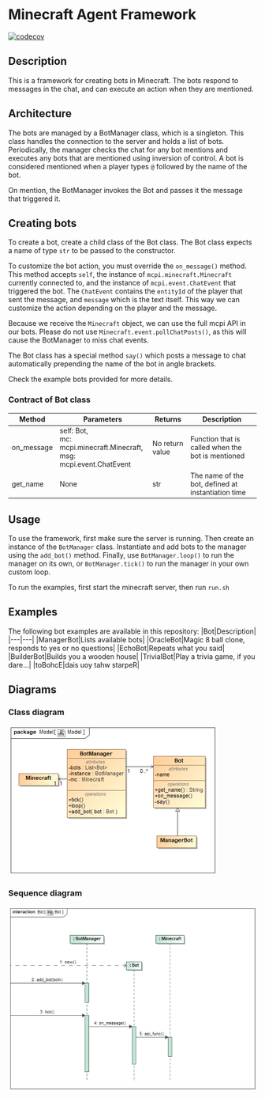 # Minecraft Agent Framework

[![codecov](https://codecov.io/gh/kristo144/tap/graph/badge.svg?token=QBTZP7AM5N)](https://codecov.io/gh/kristo144/tap)

## Description

This is a framework for creating bots in Minecraft.
The bots respond to messages in the chat,
and can execute an action when they are mentioned.

## Architecture

The bots are managed by a BotManager class, which is a singleton.
This class handles the connection to the server and holds a list of bots.
Periodically, the manager checks the chat for any bot mentions
and executes any bots that are mentioned using inversion of control.
A bot is considered mentioned when a player types `@` followed by the name of the bot.

On mention, the BotManager invokes the Bot and passes it the message that triggered it.

## Creating bots

To create a bot, create a child class of the Bot class.
The Bot class expects a name of type `str` to be passed to the constructor.

To customize the bot action, you must override the `on_message()` method.
This method accepts `self`,
the instance of `mcpi.minecraft.Minecraft` currently connected to,
and the instance of `mcpi.event.ChatEvent` that triggered the bot.
The `ChatEvent` contains the `entityId` of the player that sent the message,
and `message` which is the text itself.
This way we can customize the action depending on the player and the message.

Because we receive the `Minecraft` object, we can use the full mcpi API in our bots.
Please do not use `Minecraft.event.pollChatPosts()`,
as this will cause the BotManager to miss chat events.

The Bot class has a special method `say()` which posts a message to chat
automatically prepending the name of the bot in angle brackets.

Check the example bots provided for more details.

### Contract of Bot class

| Method | Parameters | Returns | Description |
|--------|------------|---------|-------------|
|on_message|self: Bot,<br>mc: mcpi.minecraft.Minecraft,<br>msg: mcpi.event.ChatEvent| No return value | Function that is called when the bot is mentioned |
|get_name|None|str|The name of the bot, defined at instantiation time|


## Usage

To use the framework, first make sure the server is running.
Then create an instance of the `BotManager` class.
Instantiate and add bots to the manager using the `add_bot()` method.
Finally, use `BotManager.loop()` to run the manager on its own,
or `BotManager.tick()` to run the manager in your own custom loop.

To run the examples, first start the minecraft server, then run `run.sh`

## Examples

The following bot examples are available in this repository:
|Bot|Description|
|---|---|
|ManagerBot|Lists available bots|
|OracleBot|Magic 8 ball clone, responds to yes or no questions|
|EchoBot|Repeats what you said|
|BuilderBot|Builds you a wooden house|
|TrivialBot|Play a trivia game, if you dare...|
|toBohcE|dais uoy tahw starpeR|

## Diagrams

### Class diagram

![class diagram](doc/img/class.png)

### Sequence diagram

![sequence diagram](doc/img/sequence.png)